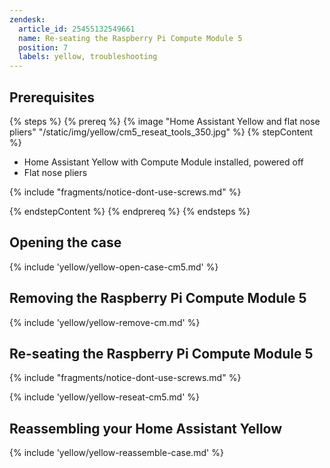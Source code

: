 ```yaml
---
zendesk:
  article_id: 25455132549661
  name: Re-seating the Raspberry Pi Compute Module 5
  position: 7
  labels: yellow, troubleshooting
---
```



## Prerequisites

{% steps %}
{% prereq %}
{% image "Home Assistant Yellow and flat nose pliers" "/static/img/yellow/cm5_reseat_tools_350.jpg" %}
{% stepContent %}

- Home Assistant Yellow with Compute Module installed, powered off
- Flat nose pliers

{% include "fragments/notice-dont-use-screws.md" %}

{% endstepContent %}
{% endprereq %}
{% endsteps %}


## Opening the case

{% include 'yellow/yellow-open-case-cm5.md' %}

## Removing the Raspberry Pi Compute Module 5

{% include 'yellow/yellow-remove-cm.md' %}

## Re-seating the Raspberry Pi Compute Module 5

{% include "fragments/notice-dont-use-screws.md" %}

{% include 'yellow/yellow-reseat-cm5.md' %}

## Reassembling your Home Assistant Yellow

{% include 'yellow/yellow-reassemble-case.md' %}